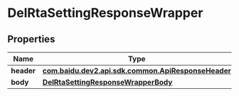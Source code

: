 

# DelRtaSettingResponseWrapper


## Properties

Name | Type | Description | Notes
------------ | ------------- | ------------- | -------------
**header** | [**com.baidu.dev2.api.sdk.common.ApiResponseHeader**](com.baidu.dev2.api.sdk.common.ApiResponseHeader.md) |  |  [optional]
**body** | [**DelRtaSettingResponseWrapperBody**](DelRtaSettingResponseWrapperBody.md) |  |  [optional]



